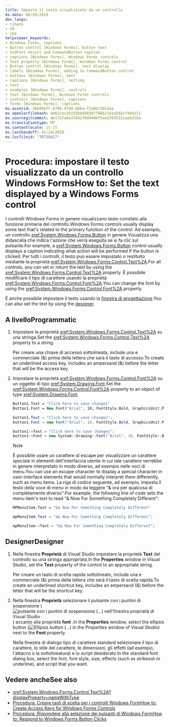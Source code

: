 ```yaml
---
title: Imposta il testo visualizzato da un controllo
ms.date: 08/20/2019
dev_langs:
- csharp
- vb
- cpp
helpviewer_keywords:
- Windows Forms, captions
- Button control [Windows Forms], button text
- StdFont object and CommandButton caption
- captions [Windows Forms], Windows Forms controls
- Text property [Windows Forms], Windows Forms control
- Button control [Windows Forms], text display
- labels [Windows Forms], adding to CommandButton control
- buttons [Windows Forms], text
- captions [Windows Forms], setting
- text
- examples [Windows Forms], controls
- text [Windows Forms], Windows Forms controls
- controls [Windows Forms], captions
- forms [Windows Forms], captions
ms.assetid: 36b95bff-8780-479d-b86a-f1a0673653aa
ms.openlocfilehash: eb02cbc3b335b0d5856f786b21d1d202cf444211
ms.sourcegitcommit: de17a7a0a37042f0d4406f5ae5393531caeb25ba
ms.translationtype: MT
ms.contentlocale: it-IT
ms.lasthandoff: 01/24/2020
ms.locfileid: "76738417"
---
```

# <a name="how-to-set-the-text-displayed-by-a-windows-forms-control"></a><span data-ttu-id="d365a-102">Procedura: impostare il testo visualizzato da un controllo Windows Forms</span><span class="sxs-lookup"><span data-stu-id="d365a-102">How to: Set the text displayed by a Windows Forms control</span></span>

<span data-ttu-id="d365a-103">I controlli Windows Forms in genere visualizzano testo correlato alla funzione primaria del controllo.</span><span class="sxs-lookup"><span data-stu-id="d365a-103">Windows Forms controls usually display some text that's related to the primary function of the control.</span></span> <span data-ttu-id="d365a-104">Ad esempio, un controllo <xref:System.Windows.Forms.Button> in genere Visualizza una didascalia che indica l'azione che verrà eseguita se si fa clic sul pulsante.</span><span class="sxs-lookup"><span data-stu-id="d365a-104">For example, a <xref:System.Windows.Forms.Button> control usually displays a caption indicating what action will be performed if the button is clicked.</span></span> <span data-ttu-id="d365a-105">Per tutti i controlli, il testo può essere impostato o restituito mediante la proprietà <xref:System.Windows.Forms.Control.Text%2A>.</span><span class="sxs-lookup"><span data-stu-id="d365a-105">For all controls, you can set or return the text by using the <xref:System.Windows.Forms.Control.Text%2A> property.</span></span> <span data-ttu-id="d365a-106">È possibile modificare il tipo di carattere usando la proprietà <xref:System.Windows.Forms.Control.Font%2A>.</span><span class="sxs-lookup"><span data-stu-id="d365a-106">You can change the font by using the <xref:System.Windows.Forms.Control.Font%2A> property.</span></span>

<span data-ttu-id="d365a-107">È anche possibile impostare il testo usando la [finestra di progettazione](#designer).</span><span class="sxs-lookup"><span data-stu-id="d365a-107">You can also set the text by using the [designer](#designer).</span></span>

## <a name="programmatic"></a><span data-ttu-id="d365a-108">A livello</span><span class="sxs-lookup"><span data-stu-id="d365a-108">Programmatic</span></span>

1. <span data-ttu-id="d365a-109">Impostare la proprietà <xref:System.Windows.Forms.Control.Text%2A> su una stringa.</span><span class="sxs-lookup"><span data-stu-id="d365a-109">Set the <xref:System.Windows.Forms.Control.Text%2A> property to a string.</span></span>

   <span data-ttu-id="d365a-110">Per creare una chiave di accesso sottolineata, include una e commerciale (&) prima della lettera che sarà il tasto di accesso.</span><span class="sxs-lookup"><span data-stu-id="d365a-110">To create an underlined access key, includes an ampersand (&) before the letter that will be the access key.</span></span>

2. <span data-ttu-id="d365a-111">Impostare la proprietà <xref:System.Windows.Forms.Control.Font%2A> su un oggetto di tipo <xref:System.Drawing.Font>.</span><span class="sxs-lookup"><span data-stu-id="d365a-111">Set the <xref:System.Windows.Forms.Control.Font%2A> property to an object of type <xref:System.Drawing.Font>.</span></span>

    ```vb
    Button1.Text = "Click here to save changes"
    Button1.Font = New Font("Arial", 10, FontStyle.Bold, GraphicsUnit.Point)
    ```

    ```csharp
    button1.Text = "Click here to save changes";
    button1.Font = new Font("Arial", 10, FontStyle.Bold, GraphicsUnit.Point);
    ```

    ```cpp
    button1->Text = "Click here to save changes";
    button1->Font = new System::Drawing::Font("Arial", 10, FontStyle::Bold, GraphicsUnit::Point);
    ```

    > [!NOTE]
    > <span data-ttu-id="d365a-112">È possibile usare un carattere di escape per visualizzare un carattere speciale in elementi dell'interfaccia utente in cui tale carattere verrebbe in genere interpretato in modo diverso, ad esempio nelle voci di menu.</span><span class="sxs-lookup"><span data-stu-id="d365a-112">You can use an escape character to display a special character in user-interface elements that would normally interpret them differently, such as menu items.</span></span> <span data-ttu-id="d365a-113">La riga di codice seguente, ad esempio, imposta il testo della voce di menu in modo da leggere "& ora per qualcosa di completamente diverso":</span><span class="sxs-lookup"><span data-stu-id="d365a-113">For example, the following line of code sets the menu item's text to read "& Now For Something Completely Different":</span></span>

    ```vb
    MPMenuItem.Text = "&& Now For Something Completely Different"
    ```

    ```csharp
    mpMenuItem.Text = "&& Now For Something Completely Different";
    ```

    ```cpp
    mpMenuItem->Text = "&& Now For Something Completely Different";
    ```

## <a name="designer"></a><span data-ttu-id="d365a-114">Designer</span><span class="sxs-lookup"><span data-stu-id="d365a-114">Designer</span></span>

1. <span data-ttu-id="d365a-115">Nella finestra **Proprietà** di Visual Studio impostare la proprietà **Text** del controllo su una stringa appropriata.</span><span class="sxs-lookup"><span data-stu-id="d365a-115">In the **Properties** window in Visual Studio, set the **Text** property of the control to an appropriate string.</span></span>

   <span data-ttu-id="d365a-116">Per creare un tasto di scelta rapida sottolineato, include una e commerciale (&) prima della lettera che sarà il tasto di scelta rapida.</span><span class="sxs-lookup"><span data-stu-id="d365a-116">To create an underlined shortcut key, includes an ampersand (&) before the letter that will be the shortcut key.</span></span>

2. <span data-ttu-id="d365a-117">Nella finestra **Proprietà** selezionare il pulsante con i puntini di sospensione (![pulsante con i puntini di sospensione (...) nell'finestra proprietà di Visual Studio](./media/visual-studio-ellipsis-button.png)) accanto alla proprietà **font** .</span><span class="sxs-lookup"><span data-stu-id="d365a-117">In the **Properties** window, select the ellipsis button (![Ellipsis button (...) in the Properties window of Visual Studio](./media/visual-studio-ellipsis-button.png)) next to the **Font** property.</span></span>

   <span data-ttu-id="d365a-118">Nella finestra di dialogo tipo di carattere standard selezionare il tipo di carattere, lo stile del carattere, le dimensioni, gli effetti (ad esempio, l'attacco o la sottolineatura) e lo script desiderato.</span><span class="sxs-lookup"><span data-stu-id="d365a-118">In the standard font dialog box, select the font, font style, size, effects (such as strikeout or underline), and script that you want.</span></span>

## <a name="see-also"></a><span data-ttu-id="d365a-119">Vedere anche</span><span class="sxs-lookup"><span data-stu-id="d365a-119">See also</span></span>

- <xref:System.Windows.Forms.Control.Text%2A?displayProperty=nameWithType>
- [<span data-ttu-id="d365a-120">Procedura: Creare tasti di scelta per i controlli Windows Form</span><span class="sxs-lookup"><span data-stu-id="d365a-120">How to: Create Access Keys for Windows Forms Controls</span></span>](how-to-create-access-keys-for-windows-forms-controls.md)
- [<span data-ttu-id="d365a-121">Procedura: Rispondere alla selezione dei pulsanti di Windows Form</span><span class="sxs-lookup"><span data-stu-id="d365a-121">How to: Respond to Windows Forms Button Clicks</span></span>](how-to-respond-to-windows-forms-button-clicks.md)
